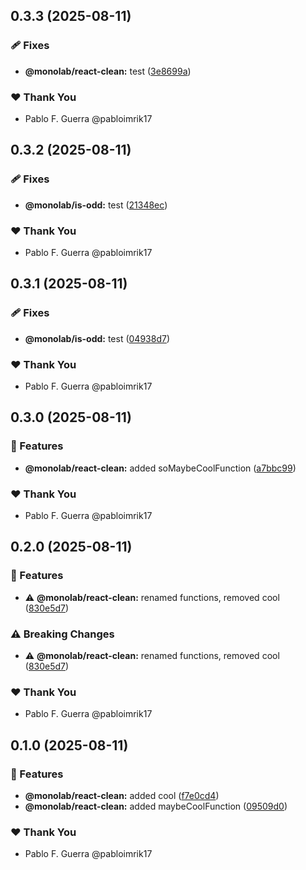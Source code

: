 ## 0.3.3 (2025-08-11)

### 🩹 Fixes

-   **@monolab/react-clean:** test ([3e8699a](https://github.com/pabloimrik17/monolab/commit/3e8699a))

### ❤️ Thank You

-   Pablo F. Guerra @pabloimrik17

## 0.3.2 (2025-08-11)

### 🩹 Fixes

-   **@monolab/is-odd:** test ([21348ec](https://github.com/pabloimrik17/monolab/commit/21348ec))

### ❤️ Thank You

-   Pablo F. Guerra @pabloimrik17

## 0.3.1 (2025-08-11)

### 🩹 Fixes

-   **@monolab/is-odd:** test ([04938d7](https://github.com/pabloimrik17/monolab/commit/04938d7))

### ❤️ Thank You

-   Pablo F. Guerra @pabloimrik17

## 0.3.0 (2025-08-11)

### 🚀 Features

-   **@monolab/react-clean:** added soMaybeCoolFunction ([a7bbc99](https://github.com/pabloimrik17/monolab/commit/a7bbc99))

### ❤️ Thank You

-   Pablo F. Guerra @pabloimrik17

## 0.2.0 (2025-08-11)

### 🚀 Features

-   ⚠️ **@monolab/react-clean:** renamed functions, removed cool ([830e5d7](https://github.com/pabloimrik17/monolab/commit/830e5d7))

### ⚠️ Breaking Changes

-   ⚠️ **@monolab/react-clean:** renamed functions, removed cool ([830e5d7](https://github.com/pabloimrik17/monolab/commit/830e5d7))

### ❤️ Thank You

-   Pablo F. Guerra @pabloimrik17

## 0.1.0 (2025-08-11)

### 🚀 Features

-   **@monolab/react-clean:** added cool ([f7e0cd4](https://github.com/pabloimrik17/monolab/commit/f7e0cd4))
-   **@monolab/react-clean:** added maybeCoolFunction ([09509d0](https://github.com/pabloimrik17/monolab/commit/09509d0))

### ❤️ Thank You

-   Pablo F. Guerra @pabloimrik17
